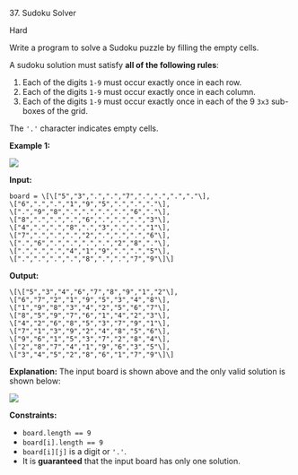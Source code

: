 ﻿37\. Sudoku Solver

Hard

Write a program to solve a Sudoku puzzle by filling the empty cells.

A sudoku solution must satisfy **all of the following rules**:

1.  Each of the digits `1-9` must occur exactly once in each row.
2.  Each of the digits `1-9` must occur exactly once in each column.
3.  Each of the digits `1-9` must occur exactly once in each of the 9 `3x3` sub-boxes of the grid.

The `'.'` character indicates empty cells.

**Example 1:**

![](https://upload.wikimedia.org/wikipedia/commons/thumb/f/ff/Sudoku-by-L2G-20050714.svg/250px-Sudoku-by-L2G-20050714.svg.png)

**Input:**

    board = \[\["5","3",".",".","7",".",".",".","."\],
    \["6",".",".","1","9","5",".",".","."\],
    \[".","9","8",".",".",".",".","6","."\],
    \["8",".",".",".","6",".",".",".","3"\],
    \["4",".",".","8",".","3",".",".","1"\],
    \["7",".",".",".","2",".",".",".","6"\],
    \[".","6",".",".",".",".","2","8","."\],
    \[".",".",".","4","1","9",".",".","5"\],
    \[".",".",".",".","8",".",".","7","9"\]\]

**Output:**

    \[\["5","3","4","6","7","8","9","1","2"\],
    \["6","7","2","1","9","5","3","4","8"\],
    \["1","9","8","3","4","2","5","6","7"\],
    \["8","5","9","7","6","1","4","2","3"\],
    \["4","2","6","8","5","3","7","9","1"\],
    \["7","1","3","9","2","4","8","5","6"\],
    \["9","6","1","5","3","7","2","8","4"\],
    \["2","8","7","4","1","9","6","3","5"\],
    \["3","4","5","2","8","6","1","7","9"\]\]

**Explanation:** The input board is shown above and the only valid solution is shown below:

![](https://upload.wikimedia.org/wikipedia/commons/thumb/3/31/Sudoku-by-L2G-20050714_solution.svg/250px-Sudoku-by-L2G-20050714_solution.svg.png) 

**Constraints:**

*   `board.length == 9`
*   `board[i].length == 9`
*   `board[i][j]` is a digit or `'.'`.
*   It is **guaranteed** that the input board has only one solution.